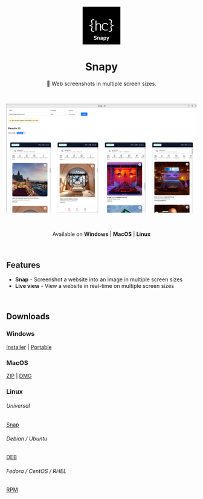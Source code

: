 <p align="center">
<img src="/assets/snapy.png" style="width:100px;" />
</p>

<h1 align="center">Snapy</h1>

<p align="center">
 📸 Web screenshots in multiple screen sizes.
</p>

<br>

<p align="center">
<img src="/assets/screenshot-1.png" style="width:825px;" />
</p>

<br>

<p align="center">
<span>Available on</span> 
<b>Windows</b> |
<b>MacOS</b> |
<b>Linux</b>
</p>

<br>

## Features

- **Snap** - Screenshot a website into an image in multiple screen sizes
- **Live view** - View a website in real-time on multiple screen sizes

</br>

## Downloads

### Windows

[Installer](https://github.com/lamualfa/snapy/releases/download/1.0.1/snapy-1.0.1-win-x64-installer.exe) | [Portable](https://github.com/lamualfa/snapy/releases/download/1.0.1/snapy-1.0.1-win-x64-portable.exe)

### MacOS

[ZIP](https://github.com/lamualfa/snapy/releases/download/1.0.1/snapy-1.0.1-mac-universal.zip) | [DMG](https://github.com/lamualfa/snapy/releases/download/1.0.1/snapy-1.0.1-mac-universal.dmg)

### Linux

###### Universal

[Snap](https://github.com/lamualfa/snapy/releases/download/1.0.1/snapy-1.0.1-linux-amd64.snap)

###### Debian / Ubuntu

[DEB](https://github.com/lamualfa/snapy/releases/download/1.0.1/snapy-1.0.1-linux-amd64.deb)

###### Fedora / CentOS / RHEL

[RPM](https://github.com/lamualfa/snapy/releases/download/1.0.1/snapy-1.0.1-linux-x86_64.rpm)